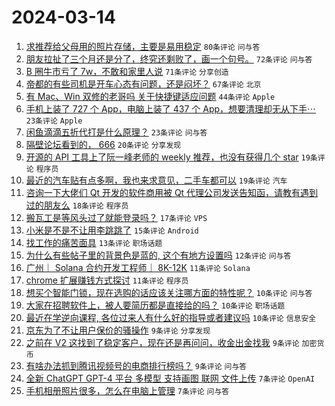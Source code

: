 # 2024-03-14

1. [求推荐给父母用的照片存储，主要是易用稳定](https://www.v2ex.com/t/1023462) `80条评论` `问与答`
1. [朋友拉扯了三个月还是分了，终究还剩败了，画一个句号。](https://www.v2ex.com/t/1023466) `72条评论` `问与答`
1. [B 圈牛市亏了 7w，不敢和家里人说](https://www.v2ex.com/t/1023489) `71条评论` `分享创造`
1. [帝都的有些司机是开车心态有问题，还是闷坏？](https://www.v2ex.com/t/1023485) `67条评论` `北京`
1. [有 Mac、Win 双修的老哥吗 关于快捷键适应问题](https://www.v2ex.com/t/1023495) `44条评论` `Apple`
1. [手机上装了 727 个 App，电脑上装了 437 个 App，想要清理却无从下手⋯](https://www.v2ex.com/t/1023467) `23条评论` `Apple`
1. [闲鱼滴滴五折代打是什么原理？](https://www.v2ex.com/t/1023456) `23条评论` `问与答`
1. [隔壁论坛看到的， 666](https://www.v2ex.com/t/1023461) `20条评论` `分享发现`
1. [开源的 API 工具上了阮一峰老师的 weekly 推荐，也没有获得几个 star](https://www.v2ex.com/t/1023482) `19条评论` `程序员`
1. [最近的汽车贴有点多啊，我也来求意见，二手车都可以](https://www.v2ex.com/t/1023460) `19条评论` `汽车`
1. [咨询一下大佬们 Qt 开发的软件商用被 Qt 代理公司发送告知函，请教有遇到过的朋友么](https://www.v2ex.com/t/1023458) `18条评论` `程序员`
1. [搬瓦工是等风头过了就能登录吗？](https://www.v2ex.com/t/1023477) `17条评论` `VPS`
1. [小米是不是不让用李跳跳了](https://www.v2ex.com/t/1023514) `15条评论` `Android`
1. [找工作的痛苦面具](https://www.v2ex.com/t/1023523) `13条评论` `职场话题`
1. [为什么有些帖子里的背景色是蓝的, 这个有地方设置吗](https://www.v2ex.com/t/1023452) `12条评论` `问与答`
1. [广州｜ Solana 合约开发工程师｜ 8K-12K](https://www.v2ex.com/t/1023505) `11条评论` `Solana`
1. [chrome 扩展赚钱方式探讨](https://www.v2ex.com/t/1023502) `11条评论` `程序员`
1. [想买个智能门锁，现在选购的话应该关注哪方面的特性呢？](https://www.v2ex.com/t/1023538) `10条评论` `问与答`
1. [大家在招聘软件上，被人要简历都是直接给的吗？](https://www.v2ex.com/t/1023487) `10条评论` `职场话题`
1. [最近在学逆向课程, 各位过来人有什么好的指导或者建议吗](https://www.v2ex.com/t/1023484) `10条评论` `信息安全`
1. [京东为了不让用户保价的骚操作](https://www.v2ex.com/t/1023544) `9条评论` `分享发现`
1. [之前在 V2 这找到了稳定客户，现在还是再问问，收金出金找我](https://www.v2ex.com/t/1023480) `9条评论` `加密货币`
1. [有啥办法抓到腾讯视频号的电商排行榜吗？](https://www.v2ex.com/t/1023450) `9条评论` `问与答`
1. [全新 ChatGPT GPT-4 平台 多模型 支持画图 联网 文件上传](https://www.v2ex.com/t/1023475) `7条评论` `OpenAI`
1. [手机相册照片很多，怎么在电脑上管理](https://www.v2ex.com/t/1023455) `7条评论` `问与答`
